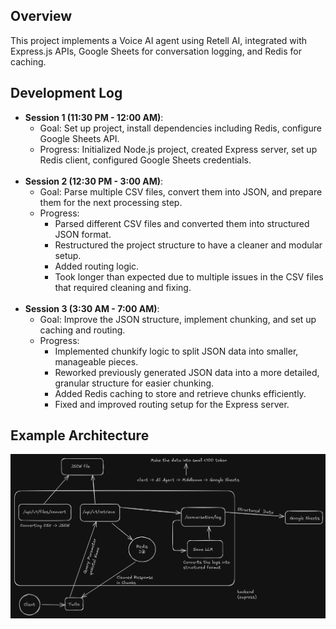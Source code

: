 ## Overview

This project implements a Voice AI agent using Retell AI, integrated with Express.js APIs, Google Sheets for conversation logging, and Redis for caching.

## Development Log

- **Session 1 (11:30 PM - 12:00 AM)**:
  - Goal: Set up project, install dependencies including Redis, configure Google Sheets API.
  - Progress: Initialized Node.js project, created Express server, set up Redis client, configured Google Sheets credentials.
    <br><br>
- **Session 2 (12:30 PM - 3:00 AM)**:
  - Goal: Parse multiple CSV files, convert them into JSON, and prepare them for the next processing step.
  - Progress:
    - Parsed different CSV files and converted them into structured JSON format.
    - Restructured the project structure to have a cleaner and modular setup.
    - Added routing logic.
    - Took longer than expected due to multiple issues in the CSV files that required cleaning and fixing.
      <br><br>
- **Session 3 (3:30 AM - 7:00 AM)**:
  - Goal: Improve the JSON structure, implement chunking, and set up caching and routing.
  - Progress: 
    - Implemented chunkify logic to split JSON data into smaller, manageable pieces.
    - Reworked previously generated JSON data into a more detailed, granular structure for easier chunking.
    - Added Redis caching to store and retrieve chunks efficiently.
    - Fixed and improved routing setup for the Express server.
## Example Architecture

![Example Archutecture](./github-assets/Example-Architecture.png)